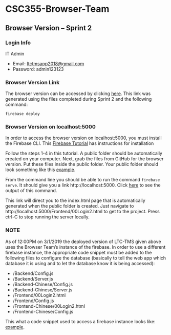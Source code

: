 # CSC355-Browser-Team
## Browser Version – Sprint 2 

 

### Login Info 
IT Admin 
* Email: ltctmsapp2018@gmail.com 
* Password: admin123123 

### Browser Version Link 
The browser version can be accessed by clicking [here](https://browserteam.firebaseapp.com/Frontend/00Login2.html). This link was generated using the files completed during Sprint 2 and the following command:
```
firebase deploy
```

 

### Browser Version on localhost:5000 

In order to access the browser version on localhost:5000, you must install the Firebase CLI. This [Firebase Tutorial](https://firebase.google.com/docs/hosting/quickstart#install_the_firebase_cli) has instructions for installation

Follow the steps 1-4 in this tutorial. A public folder should be automatically created on your computer. Next, grab the files from GitHub for the browser version. Put these files inside the public folder. Your public folder should look something like this [example](https://livekutztown-my.sharepoint.com/:i:/g/personal/tjenn300_live_kutztown_edu/Ecttd30AEGRPoeoiFcryLMEBkQsvH7y1R2p3XHXEf5giiA?e=WjDW0B). 

From the command line you should be able to run the command ```firebase serve```. It should give you a link http://localhost:5000. Click [here](https://livekutztown-my.sharepoint.com/:i:/g/personal/tjenn300_live_kutztown_edu/ETadHpvJpXBEhDqGnrJXv7QB3Rjf8t0igDiZbokYo5XodQ?e=9Yj3hF) to see the output of this command.

 

 

 

This link will direct you to the index.html page that is automatically generated when the public folder is created. Just navigate to http://localhost:5000/Frontend/00Login2.html to get to the project. Press ctrl-C to stop running the server locally.  

 

### NOTE 

As of 12:00PM on 3/1/2019 the deployed version of LTC-TMS given above uses the Browser Team’s instance of the firebase. In order to use a different firebase instance, the appropriate code snippet must be added to the following files to configure the database (basically to tell the web app which database it is using and to let the database know it is being accessed): 

* /Backend/Config.js 
* /Backend/Server.js 
* /Backend-Chinese/Config.js 
* /Backend-Chinese/Server.js 
* /Frontend/00Login2.html 
* /Frontend/Config.js 
* /Frontend-Chinese/00Login2.html 
* /Frontend-Chinese/Config.js 

This what a code snippet used to access a firebase instance looks like: [example](https://livekutztown-my.sharepoint.com/:i:/g/personal/tjenn300_live_kutztown_edu/EVTUyjNznpdHqWvitl-G73ABqxyauRIcc9bdmQ2fxh9C0g?e=1hhYeq).
